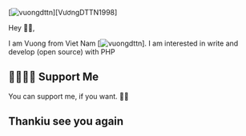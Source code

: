  [![vuongdttn](https://i.ibb.co/cQfg54D/screenshot-2.png)][VươngDTTN1998]

Hey 👋🏻,

I am Vuong from Viet Nam [![vuongdttn](https://github.githubassets.com/images/icons/emoji/unicode/1f1fb-1f1f3.png)]. I am interested in write and develop (open source) with PHP

## 🤜🏻🤛🏻 Support Me

You can support me, if you want. 🙏🏻

## Thankiu see you again
